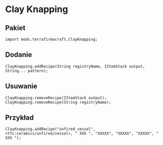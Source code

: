 # Clay Knapping

## Pakiet
```zenscript
import mods.terrafirmacraft.ClayKnapping;
```

## Dodanie

```zenscript
ClayKnapping.addRecipe(String registryName, IItemStack output, String... pattern);
```

## Usuwanie

```zenscript
ClayKnapping.removeRecipe(IItemStack output);
ClayKnapping.removeRecipe(String registryName);
```

## Przykład
```zenscript
ClayKnapping.addRecipe("unfired_vessel", <tfc:ceramics/unfired/vessel>, " XXX ", "XXXXX", "XXXXX", "XXXXX", " XXX ");
```